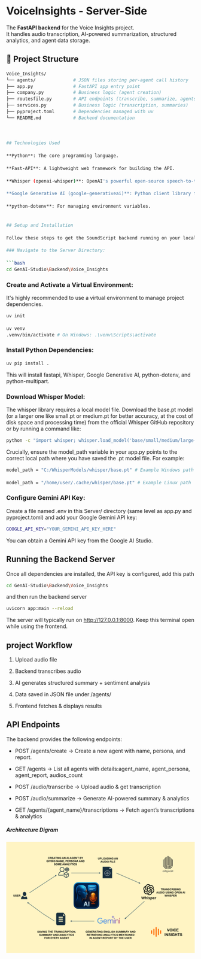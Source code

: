 
# VoiceInsights - Server-Side 

The **FastAPI backend** for the Voice Insights project.  
It handles audio transcription, AI-powered summarization, structured analytics, and agent data storage.


## 📂 Project Structure
```bash
Voice_Insights/
└── agents/              # JSON files storing per-agent call history 
├── app.py               # FastAPI app entry point
├── company.py           # Business logic (agent creation)
├── routesfile.py        # API endpoints (transcribe, summarize, agents)
├── services.py          # Business logic (transcription, summaries)
├── pyproject.toml       # Dependencies managed with uv
└── README.md            # Backend documentation



## Technologies Used

**Python**: The core programming language.

**Fast-API**: A lightweight web framework for building the API.

**Whisper (openai-whisper)**: OpenAI's powerful open-source speech-to-text model for robust transcription.

**Google Generative AI (google-generativeai)**: Python client library for interacting with Google's Gemini models.

**python-dotenv**: For managing environment variables.


## Setup and Installation

Follow these steps to get the SoundScript backend running on your local machine.

### Navigate to the Server Directory:

```bash
cd GenAI-Studio\Backend\Voice_Insights
```

### Create and Activate a Virtual Environment:

It's highly recommended to use a virtual environment to manage project dependencies.

```bash
uv init

uv venv
.venv/bin/activate # On Windows: .\venv\Scripts\activate
```

### Install Python Dependencies:

```bash
uv pip install .
```
This will install fastapi, Whisper, Google Generative AI, python-dotenv, and python-multipart.

### Download Whisper Model:

The whisper library requires a local model file. Download the base.pt model (or a larger one like small.pt or medium.pt for better accuracy, at the cost of disk space and processing time) from the official Whisper GitHub repository or by running a command like:


```bash
python -c "import whisper; whisper.load_model('base/small/medium/large-v3')"
```

Crucially, ensure the model_path variable in your app.py points to the correct local path where you have saved the .pt model file. For example:

```bash
model_path = "C:/WhisperModels/whisper/base.pt" # Example Windows path

model_path = "/home/user/.cache/whisper/base.pt" # Example Linux path
```

### Configure Gemini API Key:

Create a file named .env in this Server/ directory (same level as app.py and pyproject.toml) and add your Google Gemini API key:

```bash
GOOGLE_API_KEY="YOUR_GEMINI_API_KEY_HERE"
```

You can obtain a Gemini API key from the Google AI Studio.


## Running the Backend Server

Once all dependencies are installed, the API key is configured, add this path

```bash
cd GenAI-Studio\Backend\Voice_Insights
```

and then run the backend server

```bash
uvicorn app:main --reload
```

The server will typically run on http://127.0.0.1:8000. Keep this terminal open while using the frontend.


## project Workflow #########

1. Upload audio file

2. Backend transcribes audio

3. AI generates structured summary + sentiment analysis

4. Data saved in JSON file under /agents/

5. Frontend fetches & displays results

## API Endpoints

The backend provides the following endpoints:

* POST /agents/create → Create a new agent with name, persona, and report.

* GET /agents → List all agents with details:agent_name, agent_persona, agent_report, audios_count

* POST /audio/transcribe → Upload audio & get transcription

* POST /audio/summarize → Generate AI-powered summary & analytics

* GET /agents/{agent_name}/transcriptions → Fetch agent’s transcriptions & analytics

##### Architecture Digram ####

![Architecture](images/Architecture_Diagram.png)
